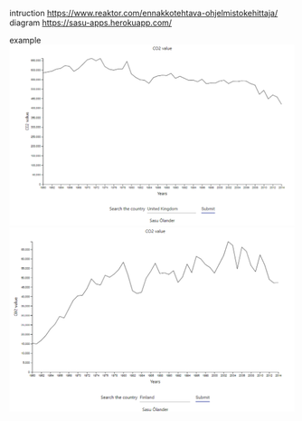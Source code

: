intruction
https://www.reaktor.com/ennakkotehtava-ohjelmistokehittaja/
diagram
https://sasu-apps.herokuapp.com/


example
![example](./picture.PNG)
![example](./picture2.PNG)
